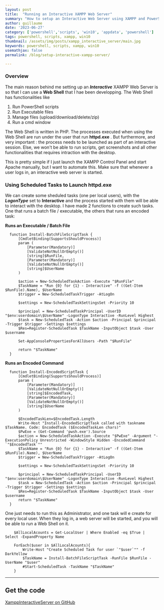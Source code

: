 ```yaml
---
layout: post
title:  "Running an Interactive XAMPP Web Server"
summary: "How to setup an Interactive Web Server using XAMPP and PowerShell"
author: guillaume
date: '2023-06-27'
category: ['powershell','scripts', 'win10', 'appdata', 'powershell']
tags: powershell, scripts, xampp, win10
thumbnail: /assets/img/posts/xampp_interactive_server/main.jpg
keywords: powershell, scripts, xampp, win10
usemathjax: false
permalink: /blog/setup-interactive-xampp-server/

---
```


### Overview 

The main reason behind me setting up an ***Interactive*** XAMPP Web Server is so that I can use a **Web Shell** that I hae been developping. The Web Shell has functionalities like

1) Run PowerShell scripts
2) Run Executable files
3) Manage files (upload/download/delete/zip)
4) Run a cmd window

The Web Shell is written in PHP. The processes executed when using the Web Shell are run under the user that run **httpd.exe** . But furthermore, and very important : the process needs to be launched as part of an interactive session. Else, we won't be able to run scripts, get screenshots and all other functionalities that requires intraction with the desktop.

This is pretty simple if I just launch the XAMPP Control Panel and start Apache manually, but I want to automate this. Make sure that whenever a user logs in, an interactive web server is started.


### Using Scheduled Tasks to Launch httpd.exe

We can create some sheduled tasks (one per local users), with the ***LogonType*** set to **Interactive** and the process started with them will be able to interact with the desktop.
I have made 2 functions to create such tasks. One that runs a batch file / executable, the others that runs an encoded task:

**Runs an Executable / Batch File**

```
  function Install-BatchFileScriptTask {
      [CmdletBinding(SupportsShouldProcess)]
      param (
          [Parameter(Mandatory)]
          [ValidateNotNullOrEmpty()]
          [string]$RunFile,
          [Parameter(Mandatory)]
          [ValidateNotNullOrEmpty()]
          [string]$UserName
      )

      $action = New-ScheduledTaskAction -Execute "$RunFile"
      $TaskName = "Run {0} for {1} - Interactive" -f ((Get-Item $RunFile).Name), $UserName
      $trigger = New-ScheduledTaskTrigger -AtLogOn
      
      $settings = New-ScheduledTaskSettingsSet -Priority 10
      
      $principal = New-ScheduledTaskPrincipal -UserID "$env:userdomain\$UserName" -LogonType Interactive -RunLevel Highest
      $task = New-ScheduledTask -Action $action -Principal $principal -Trigger $trigger -Settings $settings
      $Res=Register-ScheduledTask $TaskName -InputObject $task -User $username 

      Set-AppConsolePropertiesForAllUsers -Path "$RunFile"

      return "$TaskName"
  }
```

**Runs an Encoded Command**

```
  function Install-EncodedScriptTask {
      [CmdletBinding(SupportsShouldProcess)]
      param (
          [Parameter(Mandatory)]
          [ValidateNotNullOrEmpty()]
          [string]$EncodedTask,
          [Parameter(Mandatory)]
          [ValidateNotNullOrEmpty()]
          [string]$UserName
      )

      $EncodedTaskLen=$EncodedTask.Length
      Write-Host "Install-EncodedScriptTask called with taskname $TaskName. Code: EncodedTask ($EncodedTaskLen chars)"
      $PwExe = (Get-Command 'pwsh.exe').Source
      $action = New-ScheduledTaskAction -Execute "$PwExe" -Argument "-ExecutionPolicy Unrestricted -WindowStyle Hidden -EncodedCommand `"$EncodedTask`""
      $TaskName = "Run {0} for {1} - Interactive" -f ((Get-Item $RunFile).Name), $UserName
      $trigger = New-ScheduledTaskTrigger -AtLogOn
      
      $settings = New-ScheduledTaskSettingsSet -Priority 10
      
      $principal = New-ScheduledTaskPrincipal -UserID "$env:userdomain\$UserName" -LogonType Interactive -RunLevel Highest
      $task = New-ScheduledTask -Action $action -Principal $principal -Trigger $trigger -Settings $settings
      $Res=Register-ScheduledTask $TaskName -InputObject $task -User $username 
      return "$TaskName"
  }

```

One just needs to run this as Administrator, and one task will e create for every local user. When they log in, a web server will be started, and you will be able to run a Web Shell on it.

```
    $AllLocalAcounts = Get-LocalUser | Where Enabled -eq $True | Select -ExpandProperty Name

    ForEach($user in $AllLocalAcounts){
        Write-Host "Create Scheduled Task for user `"$user`"" -f DarkYellow
        $TaskName = Install-BatchFileScriptTask -RunFile $RunFile -UserName "$user"
        #Start-ScheduledTask -TaskName "$TaskName"
    }
```

---------------------------------------------------------------------------------------------------------


## Get the code 

[XamppInteractiveServer on GitHub](https://github.com/arsscriptum/PowerShell.Public.Sandbox/tree/master/XamppInteractiveServer)
